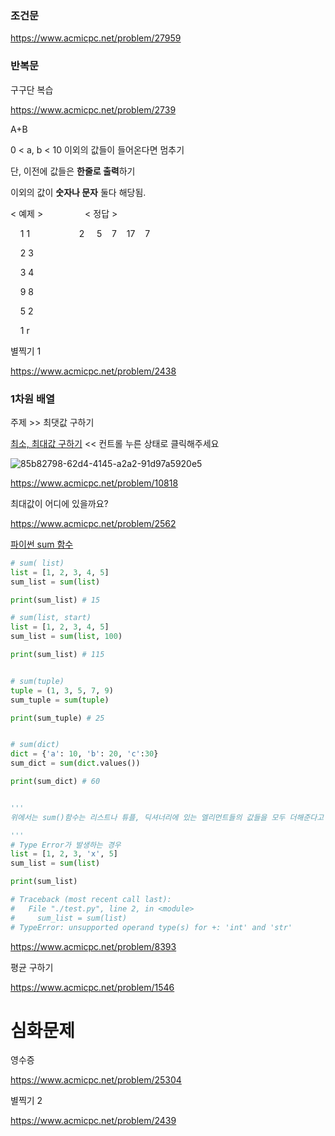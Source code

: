 ### 조건문

https://www.acmicpc.net/problem/27959



### 반복문

구구단 복습

https://www.acmicpc.net/problem/2739



A+B 

0 < a, b < 10 이외의 값들이 들어온다면 멈추기

단, 이전에 값들은 **한줄로 출력**하기 

이외의 값이 **숫자나 문자** 둘다 해당됨.

< 예제 >                 < 정답 >

    1 1                    2     5    7    17    7

    2 3                    

    3 4                   

    9 8                   

    5 2                

    1 r





별찍기 1

https://www.acmicpc.net/problem/2438







### 1차원 배열

 주제 >> 최댓값 구하기



[최소, 최대값 구하기](https://blockdmask.tistory.com/411)  << 컨트롤 누른 상태로 클릭해주세요

![85b82798-62d4-4145-a2a2-91d97a5920e5](file:///C:/Users/gjaischool/Pictures/Typedown/85b82798-62d4-4145-a2a2-91d97a5920e5.png)

https://www.acmicpc.net/problem/10818



최대값이 어디에 있을까요?

https://www.acmicpc.net/problem/2562



[파이썬 sum 함수](https://hbase.tistory.com/384)

```python
# sum( list)
list = [1, 2, 3, 4, 5]
sum_list = sum(list)

print(sum_list) # 15

# sum(list, start)
list = [1, 2, 3, 4, 5]
sum_list = sum(list, 100)

print(sum_list) # 115


# sum(tuple)
tuple = (1, 3, 5, 7, 9)
sum_tuple = sum(tuple)

print(sum_tuple) # 25


# sum(dict)
dict = {'a': 10, 'b': 20, 'c':30}
sum_dict = sum(dict.values())

print(sum_dict) # 60


'''
위에서는 sum()함수는 리스트나 튜플, 딕셔너리에 있는 엘리먼트들의 값들을 모두 더해준다고 하는데, 더하기 연산을 할 수 없는 타입일 경우

'''
# Type Error가 발생하는 경우
list = [1, 2, 3, 'x', 5]
sum_list = sum(list)

print(sum_list)

# Traceback (most recent call last):
#   File "./test.py", line 2, in <module>
#     sum_list = sum(list)
# TypeError: unsupported operand type(s) for +: 'int' and 'str'
```

https://www.acmicpc.net/problem/8393



평균 구하기

https://www.acmicpc.net/problem/1546





# 심화문제

영수증

https://www.acmicpc.net/problem/25304

별찍기 2

https://www.acmicpc.net/problem/2439
